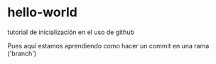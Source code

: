 # hello-world
tutorial de inicialización en el uso de github

Pues aquí estamos aprendiendo como hacer un commit en una rama ('branch')
